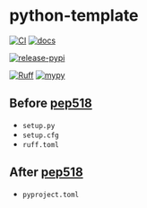# python-template

[![CI](https://github.com/yu9824/python-template/actions/workflows/CI.yml/badge.svg)](https://github.com/yu9824/python-template/actions/workflows/CI.yml)
[![docs](https://github.com/yu9824/python-template/actions/workflows/docs.yml/badge.svg)](https://github.com/yu9824/python-template/actions/workflows/docs.yml)

[![release-pypi](https://github.com/yu9824/python-template/actions/workflows/release-pypi.yml/badge.svg)](https://github.com/yu9824/python-template/actions/workflows/release-pypi.yml)

[![Ruff](https://img.shields.io/endpoint?url=https://raw.githubusercontent.com/astral-sh/ruff/main/assets/badge/v2.json)](https://github.com/astral-sh/ruff)
[![mypy](https://www.mypy-lang.org/static/mypy_badge.svg)](https://github.com/python/mypy)

<!--
[![python_badge](https://img.shields.io/pypi/pyversions/python-template)](https://pypi.org/project/python-template/)
[![license_badge](https://img.shields.io/pypi/l/python-template)](https://pypi.org/project/python-template/)
[![PyPI version](https://badge.fury.io/py/python-template.svg)](https://pypi.org/project/python-template/)
[![Downloads](https://static.pepy.tech/badge/python-template)](https://pepy.tech/project/python-template)

[![Conda Version](https://img.shields.io/conda/vn/conda-forge/python-template.svg)](https://anaconda.org/conda-forge/python-template)
[![Conda Platforms](https://img.shields.io/conda/pn/conda-forge/python-template.svg)](https://anaconda.org/conda-forge/python-template)
-->

## Before [pep518](https://peps.python.org/pep-0518/)

- `setup.py`
- `setup.cfg`
- `ruff.toml`

## After [pep518](https://peps.python.org/pep-0518/)

- `pyproject.toml`
